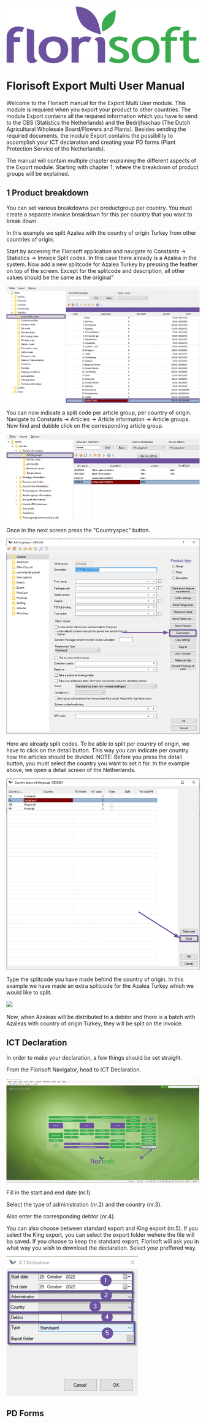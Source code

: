 <img src="../../fslogo.png"/>

# Florisoft Export Multi User Manual


Welcome to the Florisoft manual for the Export Multi User module. This module is required when you export your product to other countries. The module Export contains all the required information which you have to send to the CBS (Statistics the Netherlands) and the Bedrijfsschap (The Dutch Agricultural Wholesale Board/Flowers and Plants). Besides sending the required documents, the module Export contains the possibility to accomplish your ICT declaration and creating your PD forms (Plant Protection Service of the Netherlands). 

The manual will contain multiple chapter explaining the different aspects of the Export module. Starting with chapter 1, where the breakdown of product groups will be explained.

## 1 Product breakdown
You can set various breakdowns per productgroup per country. You must create a separate invoice breakdown for this per country that you want to break down. 

In this example we split Azalea with the country of origin Turkey from other countries of origin.

Start by accesing the Florisoft application and navigate to Constants -> Statistics -> Invoice Split codes. In this case there already is a Azalea in the system. Now add a new splitcode for Azalea Turkey by pressing the feather on top of the screen. Except for the splitcode and description, all other values should be the same as the original"

<img src=".Export_Multi_User_Manual/media/image2.png" />

You can now indicate a split code per article group, per country of origin. Navigate to Constants -> Articles -> Article information -> Article groups. Now find and dubble click on the corresponding article group.

<img src=".Export_Multi_User_Manual/media/image3.png" />

Once in the next screen press the "Countryspec" button.

<img src=".Export_Multi_User_Manual/media/image4.png" />

Here are already split codes. To be able to split per country of origin, we have to click on the detail button. This way you can indicate per country how the articles should be divided. NOTE: Before you press the detail button, you must select the country you want to set it for. In the example above, we open a detail screen of the Netherlands.

<img src=".Export_Multi_User_Manual/media/image5.png" />

Type the splitcode you have made behind the country of origin. In this example we have made an extra splitcode for the Azalea Turkey which we would like to split.

<img src=".Export_Multi_User_Manual/media/image6.png" />

Now, when Azaleas will be distributed to a debtor and there is a batch with Azaleas with country of origin Turkey, they will be split on the invoice.

## ICT Declaration
In order to make your declaration, a few things should be set straight.


From the Florisoft Navigator, head to ICT Declaration.

<img src=".Export_Multi_User_Manual/media/image7.png" />

Fill in the start and end date (nr.1).

Select the type of administration (nr.2) and the country (nr.3).

Also enter the corresponding debtor (nr.4).

You can also choose between standard export and King export (nr.5). If you select the King export, you can select the export folder wehere the file will ba saved. If you choose to keep the standard export, Florisoft will ask you in what way you wish to download the declaration. Select your preffered way.

<img src=".Export_Multi_User_Manual/media/image8.png" />

## PD Forms
